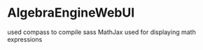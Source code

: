 AlgebraEngineWebUI
==================

used compass to compile sass
MathJax used for displaying math expressions
